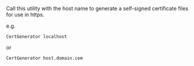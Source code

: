 Call this utility with the host name to generate a self-signed certificate files for use in https.

e.g.
```
CertGenerator localhost
```
or
```
CertGenerator host.domain.com
```
